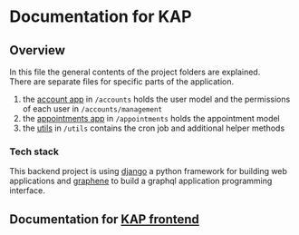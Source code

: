 # Documentation for KAP

## Overview

In this file the general contents of the project folders are explained.  
There are separate files for specific parts of the application.

1. the [account app](modules/account.md) in `/accounts` holds the user model and the permissions of each user in `/accounts/management`
2. the [appointments app](modules/appointments.md) in `/appointments` holds the appointment model
3. the [utils](modules/utils.md) in `/utils` contains the cron job and additional helper methods

### Tech stack

This backend project is using [django](https://www.djangoproject.com/) a python framework for building web applications and [graphene](https://graphene-python.org/) to build a graphql application programming interface.

## Documentation for [KAP frontend](../frontend/docs/index.md)
